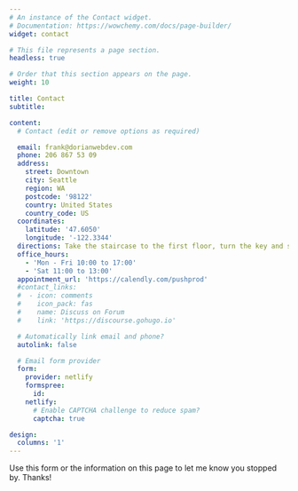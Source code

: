 ```yaml
---
# An instance of the Contact widget.
# Documentation: https://wowchemy.com/docs/page-builder/
widget: contact

# This file represents a page section.
headless: true

# Order that this section appears on the page.
weight: 10

title: Contact
subtitle:

content:
  # Contact (edit or remove options as required)

  email: frank@dorianwebdev.com
  phone: 206 867 53 09
  address:
    street: Downtown
    city: Seattle
    region: WA
    postcode: '98122'
    country: United States
    country_code: US
  coordinates:
    latitude: '47.6050'
    longitude: '-122.3344'
  directions: Take the staircase to the first floor, turn the key and slowly unlock the door, as a man breathes into a saxaphone, and through the walls we see the city grown. Outside it's America!
  office_hours:
    - 'Mon - Fri 10:00 to 17:00'
    - 'Sat 11:00 to 13:00'
  appointment_url: 'https://calendly.com/pushprod'
  #contact_links:
  #  - icon: comments
  #    icon_pack: fas
  #    name: Discuss on Forum
  #    link: 'https://discourse.gohugo.io'

  # Automatically link email and phone?
  autolink: false

  # Email form provider
  form:
    provider: netlify
    formspree:
      id:
    netlify:
      # Enable CAPTCHA challenge to reduce spam?
      captcha: true

design:
  columns: '1'
---
```


Use this form or the information on this page to let me know you stopped by. Thanks!
